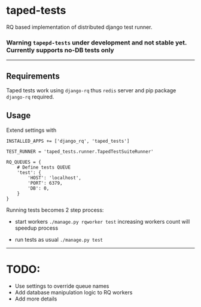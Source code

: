 # taped-tests
RQ based implementation of distributed django test runner.


### Warning `tapepd-tests` under development and not stable yet. Currently supports no-DB tests only

---

## Requirements

Taped tests work using `django-rq` thus `redis` server and pip package `django-rq` required.

## Usage

Extend settings with

```#!python
INSTALLED_APPS += ['django_rq', 'taped_tests']

TEST_RUNNER = 'taped_tests.runner.TapedTestSuiteRunner'

RQ_QUEUES = {
    # Define tests QUEUE
    'test': {
        'HOST': 'localhost',
        'PORT': 6379,
        'DB': 0,
    }
}
```

Running tests becomes 2 step process:
 - start workers
   `./manage.py rqworker test` increasing workers count will speedup process

 - run tests as usual
   `./manage.py test`

---

# TODO:
 - Use settings to override queue names
 - Add database manipulation logic to RQ workers
 - Add more details
